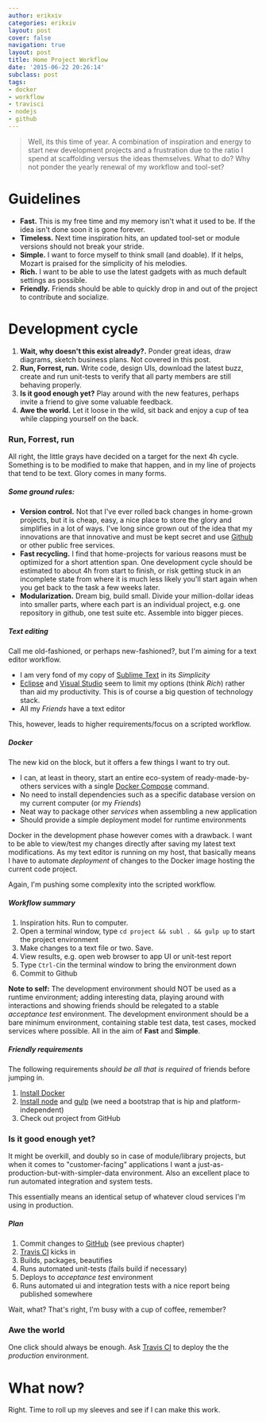 ```yaml
---
author: erikxiv
categories: erikxiv
layout: post
cover: false
navigation: true
layout: post
title: Home Project Workflow
date: '2015-06-22 20:26:14'
subclass: post
tags:
- docker
- workflow
- travisci
- nodejs
- github
---
```


> Well, its this time of year. A combination of inspiration and energy to start new development projects and a frustration due to the ratio I spend at scaffolding versus the ideas themselves. What to do? Why not ponder the yearly renewal of my workflow and tool-set?

# Guidelines

* **Fast.** This is my free time and my memory isn't what it used to be. If the idea isn't done soon it is gone forever.
* **Timeless.** Next time inspiration hits, an updated tool-set or module versions should not break your stride.
* **Simple.** I want to force myself to think small (and doable). If it helps, Mozart is praised for the simplicity of his melodies.
* **Rich.** I want to be able to use the latest gadgets with as much default settings as possible.
* **Friendly.** Friends should be able to quickly drop in and out of the project to contribute and socialize.

# Development cycle

1. **Wait, why doesn't this exist already?.** Ponder great ideas, draw diagrams, sketch business plans. Not covered in this post.
2. **Run, Forrest, run.** Write code, design UIs, download the latest buzz, create and run unit-tests to verify that all party members are still behaving properly.
3. **Is it good enough yet?** Play around with the new features, perhaps invite a friend to give some valuable feedback.
4. **Awe the world.** Let it loose in the wild, sit back and enjoy a cup of tea while clapping yourself on the back.

### Run, Forrest, run
All right, the little grays have decided on a target for the next 4h cycle. Something is to be modified to make that happen, and in my line of projects that tend to be text. Glory comes in many forms.

##### Some ground rules:

* **Version control.** Not that I've ever rolled back changes in home-grown projects, but it is cheap, easy, a nice place to store the glory and simplifies in a lot of ways. I've long since grown out of the idea that my innovations are that innovative and must be kept secret and use [Github](github.com) or other public free services.
* **Fast recycling.** I find that home-projects for various reasons must be optimized for a short attention span. One development cycle should be estimated to about 4h from start to finish, or risk getting stuck in an incomplete state from where it is much less likely you'll start again when you get back to the task a few weeks later.
* **Modularization.** Dream big, build small. Divide your million-dollar ideas into smaller parts, where each part is an individual project, e.g. one repository in github, one test suite etc. Assemble into bigger pieces.

##### Text editing
Call me old-fashioned, or perhaps new-fashioned?, but I'm aiming for a text editor workflow.

* I am very fond of my copy of [Sublime Text](http://www.sublimetext.com/) in its *Simplicity*
* [Eclipse](https://eclipse.org/) and [Visual Studio](https://www.visualstudio.com/) seem to limit my options (think *Rich*) rather than aid my productivity. This is of course a big question of technology stack.
* All my *Friends* have a text editor

This, however, leads to higher requirements/focus on a scripted workflow.

##### Docker
The new kid on the block, but it offers a few things I want to try out.

* I can, at least in theory, start an entire eco-system of ready-made-by-others services with a single [Docker Compose](https://docs.docker.com/compose/) command.
* No need to install dependencies such as a specific database version on my current computer (or my *Friends*)
* Neat way to package other *services* when assembling a new application
* Should provide a simple deployment model for runtime environments

Docker in the development phase however comes with a drawback. I want to be able to view/test my changes directly after saving my latest text modifications. As my text editor is running on my host, that basically means I have to automate *deployment* of changes to the Docker image hosting the current code project.

Again, I'm pushing some complexity into the scripted workflow.

##### Workflow summary

1. Inspiration hits. Run to computer.
1. Open a terminal window, type `cd project && subl . && gulp up` to start the project environment
1. Make changes to a text file or two. Save.
1. View results, e.g. open web browser to app UI or unit-test report
1. Type `Ctrl-C`in the terminal window to bring the environment down
1. Commit to Github

**Note to self:** The development environment should NOT be used as a runtime environment; adding interesting data, playing around with  interactions and showing friends should be relegated to a stable *acceptance test* environment. The development environment should be a bare minimum environment, containing stable test data, test cases, mocked services where possible. All in the aim of **Fast** and **Simple**.

##### Friendly requirements
The following requirements *should be all that is required* of friends before jumping in.

1. [Install Docker](https://docs.docker.com/installation/)
1. [Install node](https://nodejs.org/) and [gulp](http://gulpjs.com/) (we need a bootstrap that is hip and platform-independent)
1. Check out project from GitHub

### Is it good enough yet?
It might be overkill, and doubly so in case of module/library projects, but when it comes to "customer-facing" applications I want a just-as-production-but-with-simpler-data environment. Also an excellent place to run automated integration and system tests.

This essentially means an identical setup of whatever cloud services I'm using in production.

##### Plan

1. Commit changes to [GitHub](http://github.com) (see previous chapter)
1. [Travis CI](https://travis-ci.org/) kicks in
  1. Builds, packages, beautifies
  1. Runs automated unit-tests (fails build if necessary)
  1. Deploys to *acceptance test* environment
  1. Runs automated ui and integration tests with a nice report being published somewhere

Wait, what? That's right, I'm busy with a cup of coffee, remember?

### Awe the world
One click should always be enough. Ask [Travis CI](https://travis-ci.org/) to deploy the the *production* environment.

# What now?
Right. Time to roll up my sleeves and see if I can make this work.